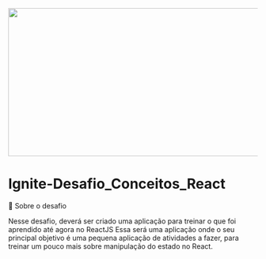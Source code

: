 <img src="https://user-images.githubusercontent.com/67304453/166619105-9f0fa979-0492-4cd6-afed-f3542cdc81c3.png" height="300px" width="1200px" />

# Ignite-Desafio_Conceitos_React

📃 Sobre o desafio

Nesse desafio, deverá ser criado uma aplicação para treinar o que foi aprendido até agora no ReactJS  Essa será uma aplicação onde o seu principal objetivo é uma pequena aplicação de atividades a fazer, para treinar um pouco mais sobre manipulação do estado no React.
